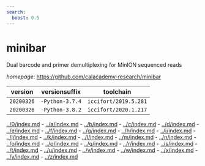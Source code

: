 ```yaml
---
search:
  boost: 0.5
---
```

# minibar

Dual barcode and primer demultiplexing for MinION sequenced reads

*homepage*: <https://github.com/calacademy-research/minibar>

version | versionsuffix | toolchain
--------|---------------|----------
``20200326`` | ``-Python-3.7.4`` | ``iccifort/2019.5.281``
``20200326`` | ``-Python-3.8.2`` | ``iccifort/2020.1.217``

[../0/index.md](0) - [../a/index.md](a) - [../b/index.md](b) - [../c/index.md](c) - [../d/index.md](d) - [../e/index.md](e) - [../f/index.md](f) - [../g/index.md](g) - [../h/index.md](h) - [../i/index.md](i) - [../j/index.md](j) - [../k/index.md](k) - [../l/index.md](l) - [../m/index.md](m) - [../n/index.md](n) - [../o/index.md](o) - [../p/index.md](p) - [../q/index.md](q) - [../r/index.md](r) - [../s/index.md](s) - [../t/index.md](t) - [../u/index.md](u) - [../v/index.md](v) - [../w/index.md](w) - [../x/index.md](x) - [../y/index.md](y) - [../z/index.md](z)

